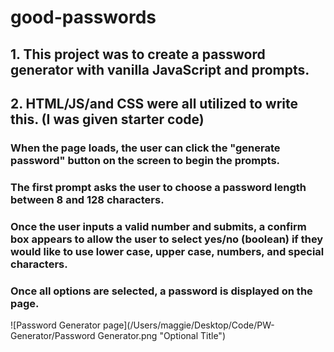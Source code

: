 # good-passwords

## 1. This project was to create a password generator with vanilla JavaScript and prompts.

## 2. HTML/JS/and CSS were all utilized to write this. (I was given starter code)

### When the page loads, the user can click the "generate password" button on the screen to begin the prompts.

### The first prompt asks the user to choose a password length between 8 and 128 characters.

### Once the user inputs a valid number and submits, a confirm box appears to allow the user to select yes/no (boolean) if they would like to use lower case, upper case, numbers, and special characters.

### Once all options are selected, a password is displayed on the page.

![Password Generator page](/Users/maggie/Desktop/Code/PW-Generator/Password Generator.png "Optional Title")
